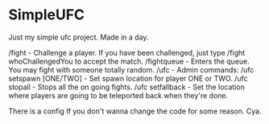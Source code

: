 # SimpleUFC
Just my simple ufc project. Made in a day.

/fight <player> - Challenge a player. If you have been challenged, just type /fight whoChallengedYou to accept the match.
/fightqueue - Enters the queue. You may fight with someone totally random.
/ufc - Admin commands:
/ufc setspawn [ONE/TWO] - Set spawn location for player ONE or TWO.
/ufc stopall - Stops all the on going fights.
/ufc setfallback - Set the location where players are going to be teleported back when they're done.
  
  There is a config If you don't wanna change the code for some reason. Cya.
